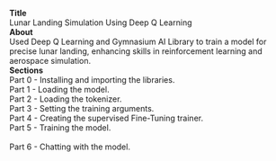 <b>Title</b>
<br />
Lunar Landing Simulation Using Deep Q Learning
<br />
<b>About</b>
<br />
Used Deep Q Learning and Gymnasium AI Library to train a model for precise lunar landing, enhancing skills in reinforcement learning and aerospace simulation.
<br />
<b>Sections</b>
<br />
Part 0 - Installing and importing the libraries. 
<br />
Part 1 - Loading the model. 
<br />
Part 2 - Loading the tokenizer. 
<br />
Part 3 - Setting the training arguments. 
<br />
Part 4 - Creating the supervised Fine-Tuning trainer. 
<br />
Part 5 - Training the model.  
<br />
Part 6 - Chatting with the model.  
